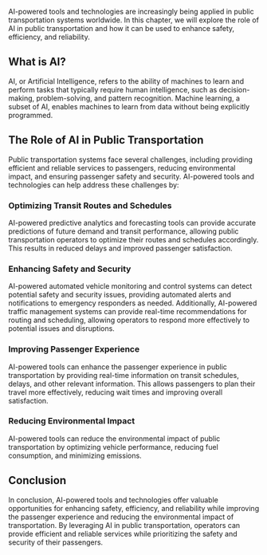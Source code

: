 
AI-powered tools and technologies are increasingly being applied in public transportation systems worldwide. In this chapter, we will explore the role of AI in public transportation and how it can be used to enhance safety, efficiency, and reliability.

What is AI?
-----------

AI, or Artificial Intelligence, refers to the ability of machines to learn and perform tasks that typically require human intelligence, such as decision-making, problem-solving, and pattern recognition. Machine learning, a subset of AI, enables machines to learn from data without being explicitly programmed.

The Role of AI in Public Transportation
---------------------------------------

Public transportation systems face several challenges, including providing efficient and reliable services to passengers, reducing environmental impact, and ensuring passenger safety and security. AI-powered tools and technologies can help address these challenges by:

### Optimizing Transit Routes and Schedules

AI-powered predictive analytics and forecasting tools can provide accurate predictions of future demand and transit performance, allowing public transportation operators to optimize their routes and schedules accordingly. This results in reduced delays and improved passenger satisfaction.

### Enhancing Safety and Security

AI-powered automated vehicle monitoring and control systems can detect potential safety and security issues, providing automated alerts and notifications to emergency responders as needed. Additionally, AI-powered traffic management systems can provide real-time recommendations for routing and scheduling, allowing operators to respond more effectively to potential issues and disruptions.

### Improving Passenger Experience

AI-powered tools can enhance the passenger experience in public transportation by providing real-time information on transit schedules, delays, and other relevant information. This allows passengers to plan their travel more effectively, reducing wait times and improving overall satisfaction.

### Reducing Environmental Impact

AI-powered tools can reduce the environmental impact of public transportation by optimizing vehicle performance, reducing fuel consumption, and minimizing emissions.

Conclusion
----------

In conclusion, AI-powered tools and technologies offer valuable opportunities for enhancing safety, efficiency, and reliability while improving the passenger experience and reducing the environmental impact of transportation. By leveraging AI in public transportation, operators can provide efficient and reliable services while prioritizing the safety and security of their passengers.
